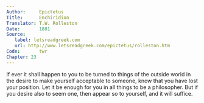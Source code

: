 ```yaml
---
Author:     Epictetus  
Title:      Enchiridion  
Translator: T.W. Rolleston  
Date:       1881  
Source:
   label: letsreadgreek.com
   url: http://www.letsreadgreek.com/epictetus/rolleston.htm
Code:       twr  
Chapter: 23
---
```


If ever it shall happen to you to be turned to things of the outside world in
the desire to make yourself acceptable to someone, know that you have lost your
position.  Let it be enough for you in all things to be a philosopher. But if
you desire also to seem one, then appear so to yourself, and it will suffice.


